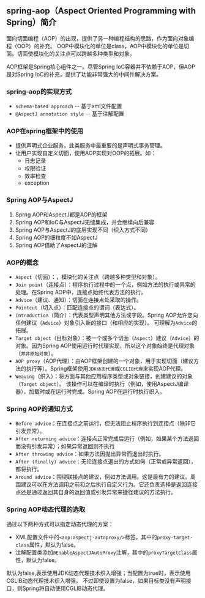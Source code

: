 ## spring-aop（Aspect Oriented Programming with Spring）简介
面向切面编程（AOP）的出现，提供了另一种编程结构的思路，作为面向对象编程（OOP）的补充。
OOP中模块化的单位是class，AOP中模块化的单位是切面。切面使模块化的关注点可以跨越多种类型和对象。

AOP框架是Spring核心组件之一。尽管Spring IoC容器并不依赖于AOP，但AOP是对Spring IoC的补充，提供了功能非常强大的中间件解决方案。

### spring-aop的实现方式
* `schema-based approach` -- 基于xml文件配置
* `@AspectJ annotation style` -- 基于注解配置

### AOP在spring框架中的使用
* 提供声明式企业服务。此类服务中最重要的是声明式事务管理。
* 让用户实现自定义切面，使用AOP实现对OOP的拓展。如：
    * 日志记录
    * 权限验证
    * 效率检查
    * exception

### Spring AOP与AspectJ
1. Sprng AOP和AspectJ都是AOP的框架
2. Spring AOP和IoC与AspectJ无缝集成，并会继续向后兼容
3. Spring AOP与AspectJ的底层实现不同（织入方式不同）
4. Spring AOP的细粒度不如AspectJ
5. Spring AOP借助了AspectJ的注解

### AOP的概念
* `Aspect`（切面）：，模块化的关注点（跨越多种类型和对象）。
* `Join point`（连接点）：程序执行过程中的一个点，例如方法的执行或异常的处理。在Spring AOP中，连接点始终代表方法的执行。
* `Advice`（建议、通知）：切面在连接点处采取的操作。
* `Pointcut`（切入点）：匹配连接点的谓词（表达式）。
* `Introduction`（简介）：代表类型声明其他方法或字段。Spring AOP允许您向任何建议（`Advice`）对象引入新的接口（和相应的实现）。
可理解为`Advice`的拓展。
* `Target object`（目标对象）：被一个或多个切面（`Aspect`）建议（`Advice`）的对象。因为Spring AOP使用运行时代理实现，所以这个对象始终是代理对象（`并非原始对象`）。
* `AOP proxy`（AOP代理）：由AOP框架创建的一个对象，用于实现切面（建议方法的执行等）。Spring框架使用`JDK动态代理`或`CGLIB代理`来实现AOP代理。
* `Weaving`（织入）：将方面与其他应用程序类型或对象链接，创建建议的对象（`Target object`）。
该操作可以在编译时执行（例如，使用AspectJ编译器），加载时或在运行时完成。Spring AOP在运行时执行织入。

### Spring AOP的通知方式
* `Before advice`：在连接点之前运行，但无法阻止程序执行到连接点（除非它引发异常）。
* `After returning advice`：连接点正常完成后运行（例如，如果某个方法返回而没有引发异常）；如果异常返回则不执行
* `After throwing advice`：如果方法因抛出异常而退出时执行。
* `After (finally) advice`：无论连接点退出的方式如何（正常或异常返回），都将执行。
* `Around advice`：围绕联接点的建议，例如方法调用。这是最有力的建议。周围建议可以在方法调用之前和之后执行自定义行为。它还负责选择是返回连接点还是通过返回其自身的返回值或引发异常来捷径建议的方法执行。

### Spring AOP动态代理的选取
通过以下两种方式可以指定动态代理的方案：
* XML配置文件中的`<aop:aspectj-autoproxy/>`标签，其中的`proxy-target-class`属性，默认为false。
* 注解配置类添加`@EnableAspectJAutoProxy`注解，其中的`proxyTargetClass`属性，默认为false。

默认为false,表示使用JDK动态代理技术织入增强；当配置为true时，表示使用CGLIB动态代理技术织入增强。
不过即使设置为false，如果目标类没有声明接口，则Spring将自动使用CGLIB动态代理。
